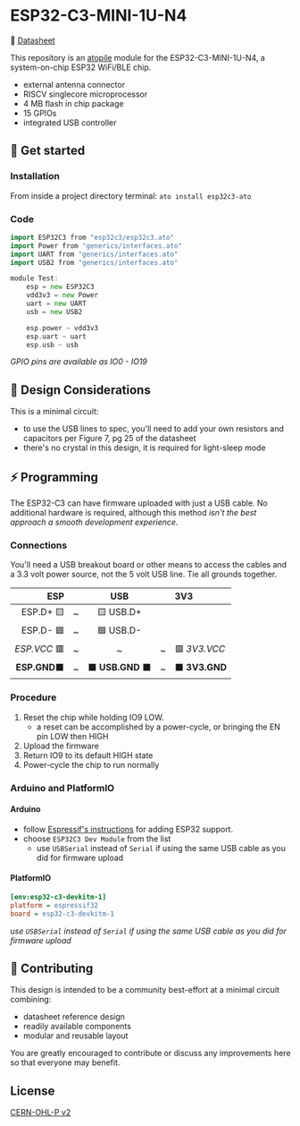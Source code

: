 # ESP32-C3-MINI-1U-N4

📒 [Datasheet](https://www.espressif.com/sites/default/files/documentation/esp32-c3-mini-1_datasheet_en.pdf)

This repository is an [atopile](https://atopile.io/) module for the ESP32-C3-MINI-1U-N4, a system-on-chip ESP32 WiFi/BLE chip. 
- external antenna connector
- RISC­V single­core microprocessor
- 4 MB flash in chip package
- 15 GPIOs
- integrated USB controller

## 🏁 Get started
### Installation
From inside a project directory terminal: `ato install esp32c3-ato`

### Code
```Go
import ESP32C3 from "esp32c3/esp32c3.ato"
import Power from "generics/interfaces.ato"
import UART from "generics/interfaces.ato"
import USB2 from "generics/interfaces.ato"

module Test:
    esp = new ESP32C3
    vdd3v3 = new Power
    uart = new UART
    usb = new USB2

    esp.power ~ vdd3v3
    esp.uart ~ uart
    esp.usb ~ usb
```
*GPIO pins are available as IO0 - IO19*

## 🤔 Design Considerations
This is a minimal circuit:
- to use the USB lines to spec, you'll need to add your own resistors and capacitors per Figure 7, pg 25 of the datasheet
- there's no crystal in this design, it is required for light-sleep mode

## ⚡ Programming
The ESP32-C3 can have firmware uploaded with just a USB cable. No additional hardware is required, although this method *isn't the best approach a smooth development experience.*
### Connections
You'll need a USB breakout board or other means to access the cables and a 3.3 volt power source, not the 5 volt USB line. Tie all grounds together. 

|ESP| | USB| |3V3
|-------:|:-:|:---:|:-:|:---|
| ESP.D+ 🟨|~| 🟨 USB.D+||
| ESP.D- 🟦|~| 🟦 USB.D-||
| *ESP.VCC* 🟥|~|~|~|🟥 *3V3.VCC*|
|**ESP.GND**⬛ |~| ⬛ **USB.GND** ⬛|~|⬛ **3V3.GND**|

### Procedure
1. Reset the chip while holding IO9 LOW.
    - a reset can be accomplished by a power-cycle, or bringing the EN pin LOW then HIGH
2. Upload the firmware
3. Return IO9 to its default HIGH state
4. Power-cycle the chip to run normally

### Arduino and PlatformIO
#### Arduino
- follow [Espressif's instructions](https://docs.espressif.com/projects/arduino-esp32/en/latest/installing.html) for adding ESP32 support. 
- choose `ESP32C3 Dev Module` from the list
    - use `USBSerial` instead of `Serial` if using the same USB cable as you did for firmware upload

#### PlatformIO
```ini
[env:esp32-c3-devkitm-1]
platform = espressif32
board = esp32-c3-devkitm-1
```
*use `USBSerial` instead of `Serial` if using the same USB cable as you did for firmware upload*

## 🙏 Contributing
This design is intended to be a community best-effort at a minimal circuit combining:
- datasheet reference design
- readily available components
- modular and reusable layout

You are greatly encouraged to contribute or discuss any improvements here so that everyone may benefit. 

## License
[CERN-OHL-P v2](https:/cern.ch/cern-ohl)